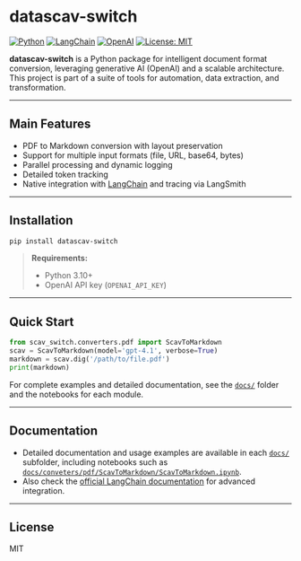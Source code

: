 # datascav-switch

[![Python](https://img.shields.io/badge/python-3.10%2B-blue.svg)](https://www.python.org/)
[![LangChain](https://img.shields.io/badge/langchain-ecosystem-blueviolet)](https://github.com/langchain-ai/langchain)
[![OpenAI](https://img.shields.io/badge/openai-required-important)](https://platform.openai.com/)
[![License: MIT](https://img.shields.io/badge/License-MIT-yellow.svg)](LICENSE)

**datascav-switch** is a Python package for intelligent document format conversion, leveraging generative AI (OpenAI) and a scalable architecture. This project is part of a suite of tools for automation, data extraction, and transformation.

---

## Main Features

- PDF to Markdown conversion with layout preservation
- Support for multiple input formats (file, URL, base64, bytes)
- Parallel processing and dynamic logging
- Detailed token tracking
- Native integration with [LangChain](https://github.com/langchain-ai/langchain) and tracing via LangSmith

---

## Installation

```bash
pip install datascav-switch
```

> **Requirements:**
> - Python 3.10+
> - OpenAI API key (`OPENAI_API_KEY`)

---

## Quick Start

```python
from scav_switch.converters.pdf import ScavToMarkdown
scav = ScavToMarkdown(model='gpt-4.1', verbose=True)
markdown = scav.dig('/path/to/file.pdf')
print(markdown)
```

For complete examples and detailed documentation, see the [`docs/`](docs/) folder and the notebooks for each module.

---

## Documentation

- Detailed documentation and usage examples are available in each [`docs/`](docs/) subfolder, including notebooks such as [`docs/conveters/pdf/ScavToMarkdown/ScavToMarkdown.ipynb`](docs/conveters/pdf/ScavToMarkdown/ScavToMarkdown.ipynb).
- Also check the [official LangChain documentation](https://github.com/langchain-ai/langchain) for advanced integration.

---

## License

MIT
